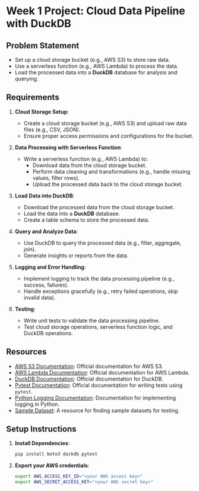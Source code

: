 # Week 1 Project: Cloud Data Pipeline with DuckDB

## Problem Statement
- Set up a cloud storage bucket (e.g., AWS S3) to store raw data.
- Use a serverless function (e.g., AWS Lambda) to process the data.
- Load the processed data into a **DuckDB** database for analysis and querying.

## Requirements
1. **Cloud Storage Setup**:
   - Create a cloud storage bucket (e.g., AWS S3) and upload raw data files (e.g., CSV, JSON).
   - Ensure proper access permissions and configurations for the bucket.

2. **Data Processing with Serverless Function**:
   - Write a serverless function (e.g., AWS Lambda) to:
     - Download data from the cloud storage bucket.
     - Perform data cleaning and transformations (e.g., handle missing values, filter rows).
     - Upload the processed data back to the cloud storage bucket.

3. **Load Data into DuckDB**:
   - Download the processed data from the cloud storage bucket.
   - Load the data into a **DuckDB** database.
   - Create a table schema to store the processed data.

4. **Query and Analyze Data**:
   - Use DuckDB to query the processed data (e.g., filter, aggregate, join).
   - Generate insights or reports from the data.

5. **Logging and Error Handling**:
   - Implement logging to track the data processing pipeline (e.g., success, failures).
   - Handle exceptions gracefully (e.g., retry failed operations, skip invalid data).

6. **Testing**:
   - Write unit tests to validate the data processing pipeline.
   - Test cloud storage operations, serverless function logic, and DuckDB operations.

## Resources
- [AWS S3 Documentation](https://docs.aws.amazon.com/s3/): Official documentation for AWS S3.
- [AWS Lambda Documentation](https://docs.aws.amazon.com/lambda/): Official documentation for AWS Lambda.
- [DuckDB Documentation](https://duckdb.org/docs/): Official documentation for DuckDB.
- [Pytest Documentation](https://docs.pytest.org/en/stable/): Official documentation for writing tests using `pytest`.
- [Python Logging Documentation](https://docs.python.org/3/library/logging.html): Documentation for implementing logging in Python.
- [Sample Dataset](https://www.kaggle.com/datasets): A resource for finding sample datasets for testing.

## Setup Instructions
1. **Install Dependencies**:
   ```bash
   pip install boto3 duckdb pytest
   ```
1. **Export your AWS credentials**:
   ```bash
   export AWS_ACCESS_KEY_ID="<your AWS access key>"
   export AWS_SECRET_ACCESS_KEY="<your AWS secret key>"
   ```